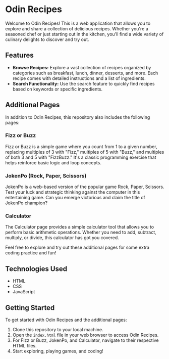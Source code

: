# Odin Recipes

Welcome to Odin Recipes! This is a web application that allows you to explore and share a collection of delicious recipes. Whether you're a seasoned chef or just starting out in the kitchen, you'll find a wide variety of culinary delights to discover and try out.

## Features

- **Browse Recipes:** Explore a vast collection of recipes organized by categories such as breakfast, lunch, dinner, desserts, and more. Each recipe comes with detailed instructions and a list of ingredients.
- **Search Functionality:** Use the search feature to quickly find recipes based on keywords or specific ingredients.

## Additional Pages

In addition to Odin Recipes, this repository also includes the following pages:

### Fizz or Buzz

Fizz or Buzz is a simple game where you count from 1 to a given number, replacing multiples of 3 with "Fizz," multiples of 5 with "Buzz," and multiples of both 3 and 5 with "FizzBuzz." It's a classic programming exercise that helps reinforce basic logic and loop concepts.

### JokenPo (Rock, Paper, Scissors)

JokenPo is a web-based version of the popular game Rock, Paper, Scissors. Test your luck and strategic thinking against the computer in this entertaining game. Can you emerge victorious and claim the title of JokenPo champion?

### Calculator

The Calculator page provides a simple calculator tool that allows you to perform basic arithmetic operations. Whether you need to add, subtract, multiply, or divide, this calculator has got you covered.

Feel free to explore and try out these additional pages for some extra coding practice and fun!

## Technologies Used

- HTML
- CSS
- JavaScript

## Getting Started

To get started with Odin Recipes and the additional pages:

1. Clone this repository to your local machine.
2. Open the `index.html` file in your web browser to access Odin Recipes.
3. For Fizz or Buzz, JokenPo, and Calculator, navigate to their respective HTML files.
4. Start exploring, playing games, and coding!
